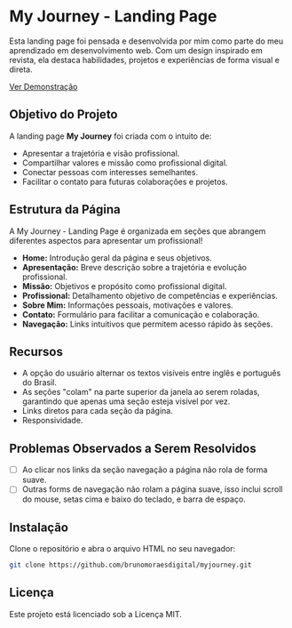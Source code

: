 # My Journey - Landing Page

Esta landing page foi pensada e desenvolvida por mim como parte do meu aprendizado em desenvolvimento web. Com um design inspirado em revista, ela destaca habilidades, projetos e experiências de forma visual e direta.

<a href="https://brunomoraesdigital.github.io/myjourney/" target="_blank" rel="noopener noreferrer">Ver Demonstração</a>

## Objetivo do Projeto

A landing page **My Journey** foi criada com o intuito de:
- Apresentar a trajetória e visão profissional.
- Compartilhar valores e missão como profissional digital.
- Conectar pessoas com interesses semelhantes.
- Facilitar o contato para futuras colaborações e projetos.

## Estrutura da Página

A My Journey - Landing Page é organizada em seções que abrangem diferentes aspectos para apresentar um profissional! 

- **Home:** Introdução geral da página e seus objetivos.
- **Apresentação:** Breve descrição sobre a trajetória e evolução profissional.
- **Missão:** Objetivos e propósito como profissional digital.
- **Profissional:** Detalhamento objetivo de competências e experiências.
- **Sobre Mim:** Informações pessoais, motivações e valores.
- **Contato:** Formulário para facilitar a comunicação e colaboração.
- **Navegação:** Links intuitivos que permitem acesso rápido às seções.

## Recursos

- A opção do usuário alternar os textos visíveis entre inglês e português do Brasil. 
- As seções "colam" na parte superior da janela ao serem roladas, garantindo que apenas uma seção esteja visível por vez.
- Links diretos para cada seção da página.
- Responsividade.

## Problemas Observados a Serem Resolvidos

- [ ] Ao clicar nos links da seção navegação a página não rola de forma suave.
- [ ] Outras forms de navegação não rolam a página suave, isso inclui scroll do mouse, setas cima e baixo do teclado, e barra de espaço.
  
## Instalação
Clone o repositório e abra o arquivo HTML no seu navegador:

```bash
git clone https://github.com/brunomoraesdigital/myjourney.git
```

## Licença

Este projeto está licenciado sob a Licença MIT.

